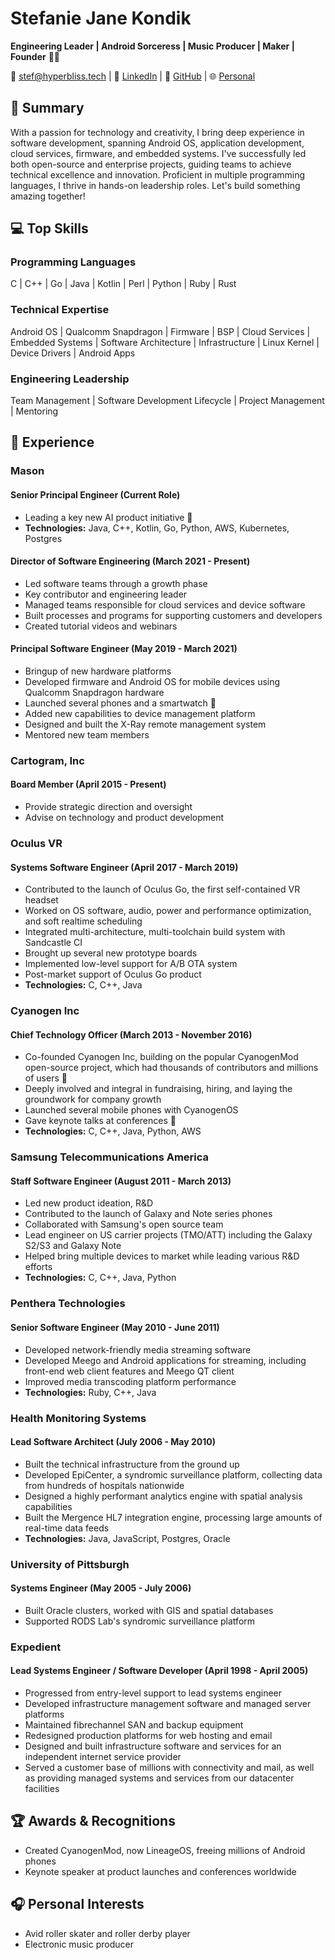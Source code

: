 # Stefanie Jane Kondik

**Engineering Leader | Android Sorceress | Music Producer | Maker | Founder** 🏳️‍🌈

📧 stef@hyperbliss.tech | 🔗 [LinkedIn](https://www.linkedin.com/in/hyperb1iss) | 🐙 [GitHub](https://github.com/hyperb1iss) | 🌐 [Personal](https://linktr.ee/hyperb1iss)

## 🌠 Summary

With a passion for technology and creativity, I bring deep experience in software development, spanning Android OS, application development, cloud services, firmware, and embedded systems. I've successfully led both open-source and enterprise projects, guiding teams to achieve technical excellence and innovation. Proficient in multiple programming languages, I thrive in hands-on leadership roles. Let's build something amazing together!

## 💻 Top Skills

### Programming Languages

C | C++ | Go | Java | Kotlin | Perl | Python | Ruby | Rust

### Technical Expertise

Android OS | Qualcomm Snapdragon | Firmware | BSP | Cloud Services | Embedded Systems | Software Architecture | Infrastructure | Linux Kernel | Device Drivers | Android Apps

### Engineering Leadership

Team Management | Software Development Lifecycle | Project Management | Mentoring

## 🏢 Experience

### Mason

#### Senior Principal Engineer (Current Role)

- Leading a key new AI product initiative 🚀
- **Technologies:** Java, C++, Kotlin, Go, Python, AWS, Kubernetes, Postgres

#### Director of Software Engineering (March 2021 - Present)

- Led software teams through a growth phase
- Key contributor and engineering leader
- Managed teams responsible for cloud services and device software
- Built processes and programs for supporting customers and developers
- Created tutorial videos and webinars

#### Principal Software Engineer (May 2019 - March 2021)

- Bringup of new hardware platforms
- Developed firmware and Android OS for mobile devices using Qualcomm Snapdragon hardware
- Launched several phones and a smartwatch 📱
- Added new capabilities to device management platform
- Designed and built the X-Ray remote management system
- Mentored new team members

### Cartogram, Inc

#### Board Member (April 2015 - Present)

- Provide strategic direction and oversight
- Advise on technology and product development

### Oculus VR

#### Systems Software Engineer (April 2017 - March 2019)

- Contributed to the launch of Oculus Go, the first self-contained VR headset
- Worked on OS software, audio, power and performance optimization, and soft realtime scheduling
- Integrated multi-architecture, multi-toolchain build system with Sandcastle CI
- Brought up several new prototype boards
- Implemented low-level support for A/B OTA system
- Post-market support of Oculus Go product
- **Technologies:** C, C++, Java

### Cyanogen Inc

#### Chief Technology Officer (March 2013 - November 2016)

- Co-founded Cyanogen Inc, building on the popular CyanogenMod open-source project, which had thousands of contributors and millions of users 🌟
- Deeply involved and integral in fundraising, hiring, and laying the groundwork for company growth
- Launched several mobile phones with CyanogenOS
- Gave keynote talks at conferences 🎤
- **Technologies:** C, C++, Java, Python, AWS

### Samsung Telecommunications America

#### Staff Software Engineer (August 2011 - March 2013)

- Led new product ideation, R&D
- Contributed to the launch of Galaxy and Note series phones
- Collaborated with Samsung's open source team
- Lead engineer on US carrier projects (TMO/ATT) including the Galaxy S2/S3 and Galaxy Note
- Helped bring multiple devices to market while leading various R&D efforts
- **Technologies:** C, C++, Java, Python

### Penthera Technologies

#### Senior Software Engineer (May 2010 - June 2011)

- Developed network-friendly media streaming software
- Developed Meego and Android applications for streaming, including front-end web client features and Meego QT client
- Improved media transcoding platform performance
- **Technologies:** Ruby, C++, Java

### Health Monitoring Systems

#### Lead Software Architect (July 2006 - May 2010)

- Built the technical infrastructure from the ground up
- Developed EpiCenter, a syndromic surveillance platform, collecting data from hundreds of hospitals nationwide
- Designed a highly performant analytics engine with spatial analysis capabilities
- Built the Mergence HL7 integration engine, processing large amounts of real-time data feeds
- **Technologies:** Java, JavaScript, Postgres, Oracle

### University of Pittsburgh

#### Systems Engineer (May 2005 - July 2006)

- Built Oracle clusters, worked with GIS and spatial databases
- Supported RODS Lab's syndromic surveillance platform

### Expedient

#### Lead Systems Engineer / Software Developer (April 1998 - April 2005)

- Progressed from entry-level support to lead systems engineer
- Developed infrastructure management software and managed server platforms
- Maintained fibrechannel SAN and backup equipment
- Redesigned production platforms for web hosting and email
- Designed and built infrastructure software and services for an independent internet service provider
- Served a customer base of millions with connectivity and mail, as well as providing managed systems and services from our datacenter facilities

## 🏆 Awards & Recognitions

- Created CyanogenMod, now LineageOS, freeing millions of Android phones
- Keynote speaker at product launches and conferences worldwide

## 🎧 Personal Interests

- Avid roller skater and roller derby player
- Electronic music producer
